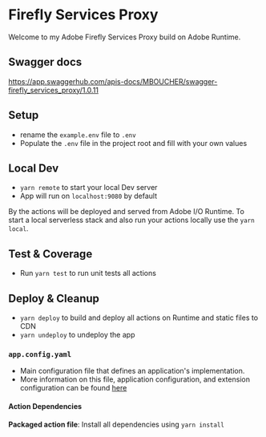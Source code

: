 # Firefly Services Proxy

Welcome to my Adobe Firefly Services Proxy build on Adobe Runtime.

## Swagger docs

https://app.swaggerhub.com/apis-docs/MBOUCHER/swagger-firefly_services_proxy/1.0.11

## Setup

- rename the `example.env` file to `.env`
- Populate the `.env` file in the project root and fill with your own values

## Local Dev

- `yarn remote` to start your local Dev server
- App will run on `localhost:9080` by default

By the actions will be deployed and served from Adobe I/O Runtime. To start a
local serverless stack and also run your actions locally use the `yarn local`.

## Test & Coverage

- Run `yarn test` to run unit tests all actions

## Deploy & Cleanup

- `yarn deploy` to build and deploy all actions on Runtime and static files to CDN
- `yarn undeploy` to undeploy the app

### `app.config.yaml`

- Main configuration file that defines an application's implementation.
- More information on this file, application configuration, and extension configuration
  can be found [here](https://developer.adobe.com/app-builder/docs/guides/appbuilder-configuration/#appconfigyaml)

#### Action Dependencies

**Packaged action file**: Install all dependencies using `yarn install`
